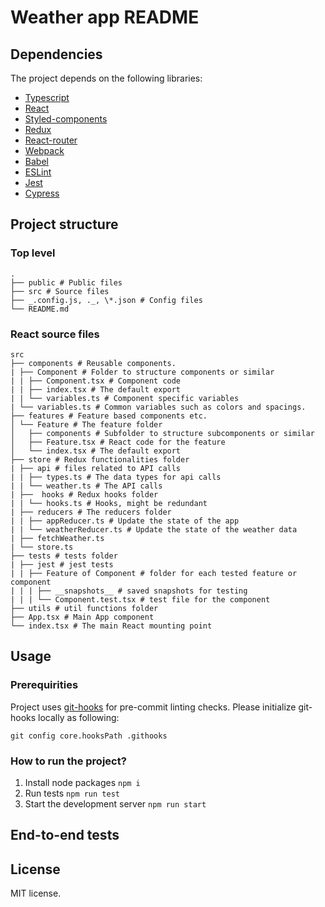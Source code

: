 # Weather app README



## Dependencies

The project depends on the following libraries:

- [Typescript](https://www.typescriptlang.org/)
- [React](https://reactjs.org/)
- [Styled-components](https://styled-components.com/)
- [Redux](https://redux.js.org/)
- [React-router](https://reactrouter.com/)
- [Webpack](https://webpack.js.org/)
- [Babel](https://babeljs.io/)
- [ESLint](https://eslint.org/)
- [Jest](https://jestjs.io/)
- [Cypress](https://www.cypress.io/)

## Project structure

### Top level

    .
    ├── public # Public files
    ├── src # Source files
    ├── _.config.js, ._, \*.json # Config files
    └── README.md

### React source files

    src
    ├── components # Reusable components.
    | ├── Component # Folder to structure components or similar
    | | ├── Component.tsx # Component code
    | | ├── index.tsx # The default export
    | | └── variables.ts # Component specific variables
    | └── variables.ts # Common variables such as colors and spacings.
    ├── features # Feature based components etc.
    │ └── Feature # The feature folder
    │   ├── components # Subfolder to structure subcomponents or similar
    │   ├── Feature.tsx # React code for the feature
    │   └── index.tsx # The default export
    ├── store # Redux functionalities folder
    | ├── api # files related to API calls
    | | ├── types.ts # The data types for api calls
    | | └── weather.ts # The API calls
    | ├──  hooks # Redux hooks folder
    | | └── hooks.ts # Hooks, might be redundant
    | ├── reducers # The reducers folder
    | | ├── appReducer.ts # Update the state of the app
    | | └── weatherReducer.ts # Update the state of the weather data
    | ├── fetchWeather.ts
    | └── store.ts
    ├── tests # tests folder
    | ├── jest # jest tests
    | | ├── Feature of Component # folder for each tested feature or component
    | | | ├── __snapshots__ # saved snapshots for testing
    | | | └── Component.test.tsx # test file for the component
    ├── utils # util functions folder
    ├── App.tsx # Main App component
    └── index.tsx # The main React mounting point

## Usage

### Prerequirities

Project uses [git-hooks](https://git-scm.com/book/en/v2/Customizing-Git-Git-Hooks) for pre-commit linting checks. Please initialize git-hooks locally as following:

`git config core.hooksPath .githooks`

### How to run the project?

1. Install node packages `npm i`
1. Run tests `npm run test`
1. Start the development server `npm run start`

## End-to-end tests

## License

MIT license.
